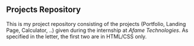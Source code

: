 ## Projects Repository
This is my project repository consisting of the projects (Portfolio, Landing Page, Calculator, ..) given during the internship at *Afame Technologies*. As specified in the letter, the first two are in HTML/CSS only.
